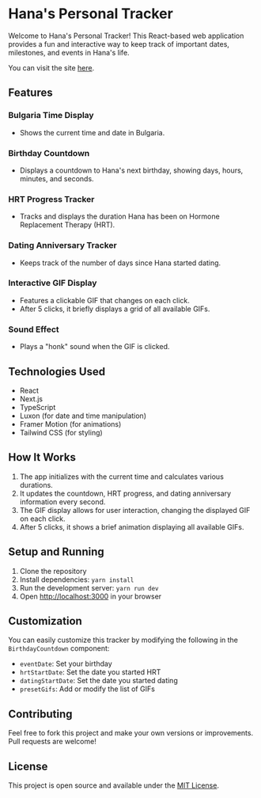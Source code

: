 # Hana's Personal Tracker

Welcome to Hana's Personal Tracker! This React-based web application provides a fun and interactive way to keep track of important dates, milestones, and events in Hana's life.

You can visit the site [here](https://hrt-bday-counter-a5devo3l5-shinniuwus-projects.vercel.app).

## Features

### Bulgaria Time Display

- Shows the current time and date in Bulgaria.

### Birthday Countdown

- Displays a countdown to Hana's next birthday, showing days, hours, minutes, and seconds.

### HRT Progress Tracker

- Tracks and displays the duration Hana has been on Hormone Replacement Therapy (HRT).

### Dating Anniversary Tracker

- Keeps track of the number of days since Hana started dating.

### Interactive GIF Display

- Features a clickable GIF that changes on each click.
- After 5 clicks, it briefly displays a grid of all available GIFs.

### Sound Effect

- Plays a "honk" sound when the GIF is clicked.

## Technologies Used

- React
- Next.js
- TypeScript
- Luxon (for date and time manipulation)
- Framer Motion (for animations)
- Tailwind CSS (for styling)

## How It Works

1. The app initializes with the current time and calculates various durations.
2. It updates the countdown, HRT progress, and dating anniversary information every second.
3. The GIF display allows for user interaction, changing the displayed GIF on each click.
4. After 5 clicks, it shows a brief animation displaying all available GIFs.

## Setup and Running

1. Clone the repository
2. Install dependencies: `yarn install`
3. Run the development server: `yarn run dev`
4. Open [http://localhost:3000](http://localhost:3000) in your browser

## Customization

You can easily customize this tracker by modifying the following in the `BirthdayCountdown` component:

- `eventDate`: Set your birthday
- `hrtStartDate`: Set the date you started HRT
- `datingStartDate`: Set the date you started dating
- `presetGifs`: Add or modify the list of GIFs

## Contributing

Feel free to fork this project and make your own versions or improvements. Pull requests are welcome!

## License

This project is open source and available under the [MIT License](LICENSE).
